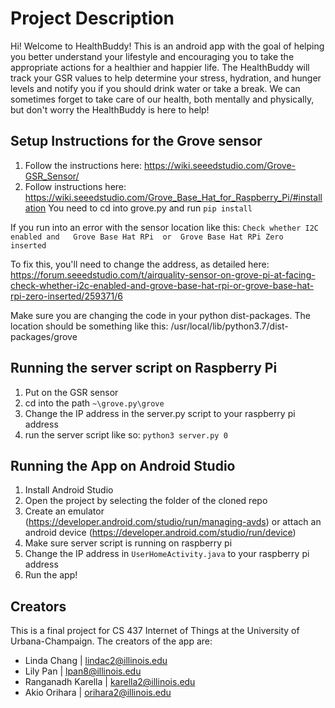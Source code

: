 # Project Description
Hi! Welcome to HealthBuddy! This is an android app with the goal of helping you better understand your lifestyle and encouraging you to take the appropriate actions for a healthier and happier life. The HealthBuddy will track your GSR values to help determine your stress, hydration, and hunger levels and notify you if you should drink water or take a break. We can sometimes forget to take care of our health, both mentally and physically, but don't worry the HealthBuddy is here to help!

## Setup Instructions for the Grove sensor

1. Follow the instructions here: https://wiki.seeedstudio.com/Grove-GSR_Sensor/
2. Follow instructions here: https://wiki.seeedstudio.com/Grove_Base_Hat_for_Raspberry_Pi/#installation
    You need to cd into grove.py and run `pip install`

If you run into an error with the sensor location like this: `Check whether I2C enabled and   Grove Base Hat RPi  or  Grove Base Hat RPi Zero  inserted`

To fix this, you'll need to change the address, as detailed here: https://forum.seeedstudio.com/t/airquality-sensor-on-grove-pi-at-facing-check-whether-i2c-enabled-and-grove-base-hat-rpi-or-grove-base-hat-rpi-zero-inserted/259371/6

Make sure you are changing the code in your python dist-packages. The location should be something like this: /usr/local/lib/python3.7/dist-packages/grove

## Running the server script on Raspberry Pi

1. Put on the GSR sensor 
2. cd into the path `~\grove.py\grove`
3. Change the IP address in the server.py script to your raspberry pi address
3. run the server script like so: `python3 server.py 0` 

## Running the App on Android Studio

1. Install Android Studio
2. Open the project by selecting the folder of the cloned repo
3. Create an emulator (https://developer.android.com/studio/run/managing-avds) or attach an android device (https://developer.android.com/studio/run/device)
4. Make sure server script is running on raspberry pi
5. Change the IP address in `UserHomeActivity.java` to your raspberry pi address
6. Run the app!


## Creators
This is a final project for CS 437 Internet of Things at the University of Urbana-Champaign.
The creators of the app are:
- Linda Chang | lindac2@illinois.edu 
- Lily Pan | lpan8@illinois.edu 
- Ranganadh Karella | karella2@illinois.edu
- Akio Orihara | orihara2@illinois.edu
